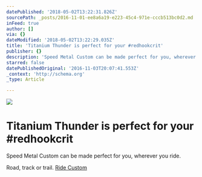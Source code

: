 ```yaml
---
datePublished: '2018-05-02T13:22:31.826Z'
sourcePath: _posts/2016-11-01-ee8a6a19-e223-45c4-971e-cccb513bc0d2.md
inFeed: true
author: []
via: {}
dateModified: '2018-05-02T13:22:29.035Z'
title: 'Titanium Thunder is perfect for your #redhookcrit'
publisher: {}
description: 'Speed Metal Custom can be made perfect for you, wherever you ride. '
starred: false
datePublishedOriginal: '2016-11-03T20:07:41.553Z'
_context: 'http://schema.org'
_type: Article

---
```

![](https://the-grid-user-content.s3-us-west-2.amazonaws.com/93936098-0477-43e0-9714-9cdc7a4925b7.jpg)

# Titanium Thunder is perfect for your \#redhookcrit

Speed Metal Custom can be made perfect for you, wherever you ride. 

Road, track or trail. [Ride Custom][0]

[0]: http://ridefullgas.com/custom-titanium/